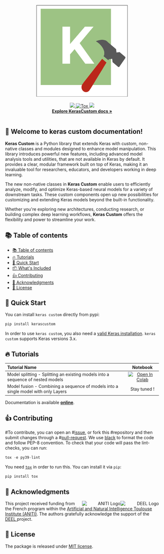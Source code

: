 
<div align="center">
        <picture>
                <source media="(prefers-color-scheme: dark)" srcset="./docs/assets/logo.png">
                <source media="(prefers-color-scheme: light)" srcset="./docs/assets/logo_night.png">
                <img alt="Library Banner" src="./docs/assets/logo.png" width="300" height="300">
        </picture>
</div>
<br>

<div align="center">
  <a href="#">
        <img src="https://img.shields.io/badge/Python-%E2%89%A53.9-efefef">
    </a>
    <a href="https://github.com/ducoffeM/keras_custom/actions/workflows/python-tests.yml">
        <img alt="Tox" src="https://github.com/ducoffeM/keras_custom/actions/workflows/python-tests.yml/badge.svg">
    </a>
    <a href="#">
        <img src="https://img.shields.io/badge/License-MIT-efefef">
    </a>
    <br>
    <a href="https://ducoffeM.github.io/keras_custom/"><strong>Explore KerasCustom docs »</strong></a>
</div>
<br>

## 👋 Welcome to keras custom documentation!

**Keras Custom** is a Python library that extends Keras with custom, non-native classes and modules designed to enhance model manipulation. This library introduces powerful new features, including advanced model analysis tools and utilities, that are not available in Keras by default. It provides a clear, modular framework built on top of Keras, making it an invaluable tool for researchers, educators, and developers working in deep learning.

The new non-native classes in **Keras Custom** enable users to efficiently analyze, modify, and optimize Keras-based neural models for a variety of downstream tasks. These custom components open up new possibilities for customizing and extending Keras models beyond the built-in functionality.

Whether you're exploring new architectures, conducting research, or building complex deep learning workflows, **Keras Custom** offers the flexibility and power to streamline your work.

## 📚 Table of contents

- [📚 Table of contents](#-table-of-contents)
- [🔥 Tutorials](#-tutorials)
- [🚀 Quick Start](#-quick-start)
- [📦 What's Included](#-whats-included)
- [👍 Contributing](#-contributing)
- [🙏 Acknowledgments](#-acknowledgments)
- [📝 License](#-license)

## 🚀 Quick Start

You can install ``keras custom`` directly from pypi:

```python
pip install kerascustom
```

In order to use ``keras custom``, you also need a [valid Keras
installation](https://keras.io/getting_started/). ``keras custom``
supports Keras versions 3.x.

## 🔥 Tutorials

| **Tutorial Name**           | Notebook                                                                                                                                                           |
| :-------------------------- | :----------------------------------------------------------------------------------------------------------------------------------------------------------------: |
| Model splitting - Splitting an existing models into a sequence of nested models | [![Open In Colab](https://colab.research.google.com/assets/colab-badge.svg)](https://colab.research.google.com/github/ducoffeM/keras_custom/blob/main/tutorials/ModelSplitting.ipynb)            |
| Model fusion - Combining a sequence of models into a single model with only Layers | Stay tuned !


Documentation is available [**online**](https://ducoffeM.github.io/keras_custom/index.html).


## 👍 Contributing

#To contribute, you can open an
#[issue](https://github.com/ducoffeM/keras_custom/issues), or fork this
#repository and then submit changes through a
#[pull-request](https://github.com/ducoffeM/keras_custom/pulls).
We use [black](https://pypi.org/project/black/) to format the code and follow PEP-8 convention.
To check that your code will pass the lint-checks, you can run:

```python
tox -e py39-lint
```

You need [`tox`](https://tox.readthedocs.io/en/latest/) in order to
run this. You can install it via `pip`:

```python
pip install tox
```


## 🙏 Acknowledgments

<div align="right">
  <picture>
    <source media="(prefers-color-scheme: dark)" srcset="https://share.deel.ai/apps/theming/image/logo?useSvg=1&v=10"  width="25%" align="right">
    <source media="(prefers-color-scheme: light)" srcset="https://www.deel.ai/wp-content/uploads/2021/05/logo-DEEL.png"  width="25%" align="right">
    <img alt="DEEL Logo" src="https://www.deel.ai/wp-content/uploads/2021/05/logo-DEEL.png" width="25%" align="right">
  </picture>
  <picture>
    <img alt="ANITI Logo" src="https://aniti.univ-toulouse.fr/wp-content/uploads/2023/06/Capture-decran-2023-06-26-a-09.59.26-1.png" width="25%" align="right">
  </picture>
</div>
This project received funding from the French program within the <a href="https://aniti.univ-toulouse.fr/">Artificial and Natural Intelligence Toulouse Institute (ANITI)</a>. The authors gratefully acknowledge the support of the <a href="https://www.deel.ai/"> DEEL </a> project.



## 📝 License

The package is released under <a href="https://choosealicense.com/licenses/mit"> MIT license</a>.
